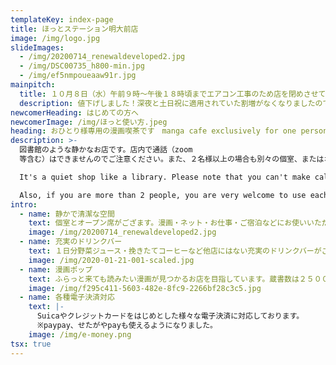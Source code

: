 ```yaml
---
templateKey: index-page
title: ほっとステーション明大前店
image: /img/logo.jpg
slideImages:
  - /img/20200714_renewaldeveloped2.jpg
  - /img/DSC00735_h800-min.jpg
  - /img/ef5nmpoueaaw91r.jpg
mainpitch:
  title: １０月８日（水）午前９時～午後１８時頃までエアコン工事のため店を閉めさせていただきます
  description: 値下げしました！深夜と土日祝に適用されていた割増がなくなりましたので、いつでもお財布に優しい価格でご利用頂けます！さらに学割（学生証提示で１０％オフ）もあります！
newcomerHeading: はじめての方へ
newcomerImage: /img/ほっと使い方.jpeg
heading: おひとり様専用の漫画喫茶です　manga cafe exclusively for one person
description: >-
  図書館のような静かなお店です。店内で通話（zoom
  等含む）はできませんのでご注意ください。また、２名様以上の場合も別々の個室、またはオープン席のご利用は大歓迎です。

  It's a quiet shop like a library. Please note that you can't make calls (including zoom, etc.) in the store. 

  Also, if you are more than 2 people, you are very welcome to use each private rooms or open seats.
intro:
  - name: 静かで清潔な空間
    text: 個室とオープン席がござます。漫画・ネット・お仕事・ご宿泊などにお使いいただけます。店内で通話（zoom 等含む）はできませんのでご注意ください。
    image: /img/20200714_renewaldeveloped2.jpg
  - name: 充実のドリンクバー
    text: １日分野菜ジュース・挽きたてコーヒーなど他店にはない充実のドリンクバーがございます。もちろんフリードリンク！
    image: /img/2020-01-21-001-scaled.jpg
  - name: 漫画ポップ
    text: ふらっと来ても読みたい漫画が見つかるお店を目指しています。蔵書数は２５０００冊。店内マンガ棚にはたくさんのスタッフ手作りポップがあり、（多分）日本一漫画を推してくる漫画喫茶です。
    image: /img/f295c411-5603-482e-8fc9-2266bf28c3c5.jpg
  - name: 各種電子決済対応
    text: |-
      Suicaやクレジットカードをはじめとした様々な電子決済に対応しております。
      ※paypay、せたがやpayも使えるようになりました。
    image: /img/e-money.png
tsx: true
---
```

